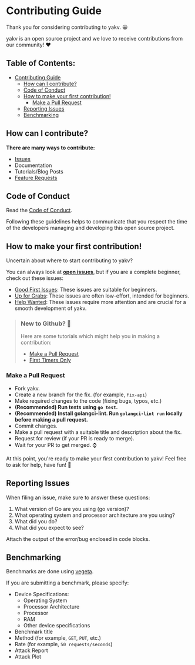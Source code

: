 # Contributing Guide

Thank you for considering contributing to yakv. 😀

yakv is an open source project and we love to receive contributions from our community! ❤

<h2>Table of Contents:</h2>

- [Contributing Guide](#contributing-guide)
  - [How can I contribute?](#how-can-i-contribute)
  - [Code of Conduct](#code-of-conduct)
  - [How to make your first contribution!](#how-to-make-your-first-contribution)
    - [Make a Pull Request](#make-a-pull-request)
  - [Reporting Issues](#reporting-issues)
  - [Benchmarking](#benchmarking)

## How can I contribute?

**There are many ways to contribute:**
- [Issues](https://github.com/burntcarrot/yakv/issues)
- Documentation
- Tutorials/Blog Posts
- [Feature Requests](https://github.com/burntcarrot/yakv/discussions/categories/feature-requests)

## Code of Conduct

Read the [Code of Conduct](https://github.com/burntcarrot/yakv/blob/main/CODE_OF_CONDUCT.md).

Following these guidelines helps to communicate that you respect the time of the developers managing and developing this open source project.

## How to make your first contribution!

Uncertain about where to start contributing to yakv?

You can always look at **[open issues](https://github.com/burntcarrot/yakv/issues?q=is%3Aissue+is%3Aopen+)**, but if you are a complete beginner, check out these issues:

- [Good First Issues](https://github.com/burntcarrot/yakv/issues?q=is%3Aissue+is%3Aopen+label%3A%22good+first+issue%22): These issues are suitable for beginners.
- [Up for Grabs](https://github.com/burntcarrot/yakv/issues?q=is%3Aissue+is%3Aopen+label%3A%22up+for+grabs%22): These issues are often low-effort, intended for beginners.
- [Help Wanted](https://github.com/burntcarrot/yakv/issues?q=is%3Aissue+is%3Aopen+label%3A%22help+wanted%22): These issues require more attention and are crucial for a smooth development of yakv.

> ### New to Github? 🤔
> Here are some tutorials which might help you in making a contribution:
> - [Make a Pull Request](http://makeapullrequest.com/)
> - [First Timers Only](http://www.firsttimersonly.com/)


### Make a Pull Request

- Fork yakv.
- Create a new branch for the fix. (for example, `fix-api`)
- Make required changes to the code (fixing bugs, typos, etc.)
- **(Recommended) Run tests using `go test`.**
- **(Recommended) Install golangci-lint. Run `golangci-lint run` locally before making a pull request.**
- Commit changes.
- Make a pull request with a suitable title and description about the fix.
- Request for review (if your PR is ready to merge).
- Wait for your PR to get merged. ⌚

At this point, you're ready to make your first contribution to yakv! Feel free to ask for help, have fun! 🥳


## Reporting Issues

When filing an issue, make sure to answer these questions:

1. What version of Go are you using (go version)?
2. What operating system and processor architecture are you using?
3. What did you do?
4. What did you expect to see?

Attach the output of the error/bug enclosed in code blocks.

## Benchmarking

Benchmarks are done using [vegeta](https://github.com/tsenart/vegeta).

If you are submitting a benchmark, please specify:

- Device Specifications:
    - Operating System
    - Processor Architecture
    - Processor
    - RAM
    - Other device specifications
- Benchmark title
- Method (for example, `GET`, `PUT`, etc.)
- Rate (for example, `50 requests/seconds`)
- Attack Report
- Attack Plot

